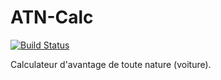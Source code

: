 ATN-Calc
========

[![Build Status](https://travis-ci.org/pparidans/atn-calc.svg?branch=master)](https://travis-ci.org/pparidans/atn-calc)

Calculateur d'avantage de toute nature (voiture).
